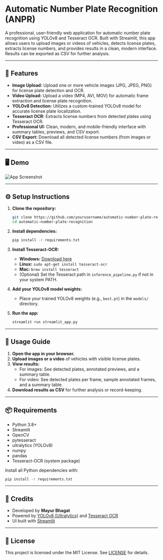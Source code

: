 # Automatic Number Plate Recognition (ANPR)

A professional, user-friendly web application for automatic number plate recognition using YOLOv8 and Tesseract OCR. Built with Streamlit, this app allows users to upload images or videos of vehicles, detects license plates, extracts license numbers, and provides results in a clean, modern interface. Results can be exported as CSV for further analysis.

---

## 🚀 Features

- **Image Upload:** Upload one or more vehicle images (JPG, JPEG, PNG) for license plate detection and OCR.
- **Video Upload:** Upload a video (MP4, AVI, MOV) for automatic frame extraction and license plate recognition.
- **YOLOv8 Detection:** Utilizes a custom-trained YOLOv8 model for accurate license plate localization.
- **Tesseract OCR:** Extracts license numbers from detected plates using Tesseract OCR.
- **Professional UI:** Clean, modern, and mobile-friendly interface with summary tables, previews, and CSV export.
- **CSV Export:** Download all detected license numbers (from images or video) as a CSV file.

---

## 🖥️ Demo

![App Screenshot](demo_screenshot.png)

---

## ⚙️ Setup Instructions

1. **Clone the repository:**
   ```bash
   git clone https://github.com/yourusername/automatic-number-plate-recognition.git
   cd automatic-number-plate-recognition
   ```

2. **Install dependencies:**
   ```bash
   pip install -r requirements.txt
   ```

3. **Install Tesseract-OCR:**
   - **Windows:** [Download here](https://github.com/tesseract-ocr/tesseract/wiki)
   - **Linux:** `sudo apt-get install tesseract-ocr`
   - **Mac:** `brew install tesseract`
   - (Optional) Set the Tesseract path in `inference_pipeline.py` if not in your system PATH.

4. **Add your YOLOv8 model weights:**
   - Place your trained YOLOv8 weights (e.g., `best.pt`) in the `models/` directory.

5. **Run the app:**
   ```bash
   streamlit run streamlit_app.py
   ```

---

## 📱 Usage Guide

1. **Open the app in your browser.**
2. **Upload images or a video** of vehicles with visible license plates.
3. **View results:**
   - For images: See detected plates, annotated previews, and a summary table.
   - For video: See detected plates per frame, sample annotated frames, and a summary table.
4. **Download results as CSV** for further analysis or record-keeping.

---

## 📦 Requirements
- Python 3.8+
- Streamlit
- OpenCV
- pytesseract
- ultralytics (YOLOv8)
- numpy
- pandas
- Tesseract-OCR (system package)

Install all Python dependencies with:
```bash
pip install -r requirements.txt
```

---

## 🙏 Credits
- Developed by **Mayur Bhagat**
- Powered by [YOLOv8 (Ultralytics)](https://github.com/ultralytics/ultralytics) and [Tesseract OCR](https://github.com/tesseract-ocr/tesseract)
- UI built with [Streamlit](https://streamlit.io/)

---

## 📄 License
This project is licensed under the MIT License. See [LICENSE](LICENSE) for details.
